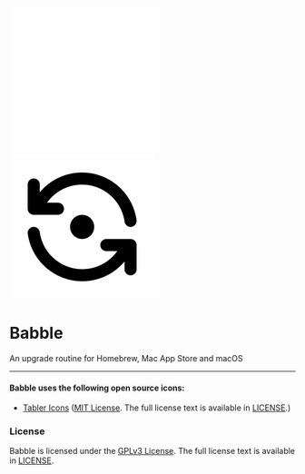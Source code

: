 ![bbl](assets/refresh-dot-light.svg#gh-dark-mode-only)![bbl](assets/refresh-dot-dark.svg#gh-light-mode-only)

<!--
![bbl](assets/refresh-dot-grey.svg)
-->

# Babble

An upgrade routine for Homebrew, Mac App Store and macOS

---

#### Babble uses the following open source icons:

  - [Tabler Icons](https://github.com/tabler/tabler-icons) ([MIT License](https://en.wikipedia.org/wiki/MIT_License).
The full license text is available in [LICENSE](https://github.com/tabler/tabler-icons/blob/master/LICENSE).)

### License

Babble is licensed under the [GPLv3 License](https://en.wikipedia.org/wiki/GNU_General_Public_License).
The full license text is available in [LICENSE](https://github.com/toobuntu/babble/blob/master/LICENSE).
